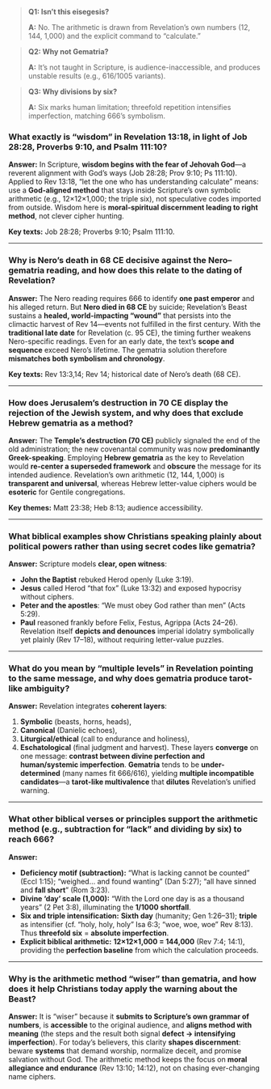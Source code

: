> **Q1: Isn’t this eisegesis?**
>
> **A:** No. The arithmetic is drawn from Revelation’s own numbers (12, 144, 1,000) and the explicit command to “calculate.”

> **Q2: Why not Gematria?**
>
> **A:** It’s not taught in Scripture, is audience-inaccessible, and produces unstable results (e.g., 616/1005 variants).

> **Q3: Why divisions by six?**
>
> **A:** Six marks human limitation; threefold repetition intensifies imperfection, matching 666’s symbolism.

### What exactly is “wisdom” in Revelation 13:18, in light of Job 28:28, Proverbs 9:10, and Psalm 111:10?

**Answer:** In Scripture, **wisdom begins with the fear of Jehovah God**—a reverent alignment with God’s ways (Job 28:28; Prov 9:10; Ps 111:10). Applied to Rev 13:18, “let the one who has understanding calculate” means: use a **God-aligned method** that stays inside Scripture’s own symbolic arithmetic (e.g., 12×12×1,000; the triple six), not speculative codes imported from outside. Wisdom here is **moral-spiritual discernment leading to right method**, not clever cipher hunting.

**Key texts:** Job 28:28; Proverbs 9:10; Psalm 111:10.

---

### Why is Nero’s death in 68 CE decisive against the Nero–gematria reading, and how does this relate to the dating of Revelation?

**Answer:** The Nero reading requires 666 to identify **one past emperor** and his alleged return. But **Nero died in 68 CE** by suicide; Revelation’s Beast sustains a **healed, world-impacting “wound”** that persists into the climactic harvest of Rev 14—events not fulfilled in the first century. With the **traditional late date** for Revelation (c. 95 CE), the timing further weakens Nero-specific readings. Even for an early date, the text’s **scope and sequence** exceed Nero’s lifetime. The gematria solution therefore **mismatches both symbolism and chronology**.

**Key texts:** Rev 13:3,14; Rev 14; historical date of Nero’s death (68 CE).

---

### How does Jerusalem’s destruction in 70 CE display the rejection of the Jewish system, and why does that exclude Hebrew gematria as a method?

**Answer:** The **Temple’s destruction (70 CE)** publicly signaled the end of the old administration; the new covenantal community was now **predominantly Greek-speaking**. Employing **Hebrew gematria** as the key to Revelation would **re-center a superseded framework** and **obscure** the message for its intended audience. Revelation’s own arithmetic (12, 144, 1,000) is **transparent and universal**, whereas Hebrew letter-value ciphers would be **esoteric** for Gentile congregations.

**Key themes:** Matt 23:38; Heb 8:13; audience accessibility.

---

### What biblical examples show Christians speaking plainly about political powers rather than using secret codes like gematria?

**Answer:** Scripture models **clear, open witness**:

* **John the Baptist** rebuked Herod openly (Luke 3:19).
* **Jesus** called Herod “that fox” (Luke 13:32) and exposed hypocrisy without ciphers.
* **Peter and the apostles**: “We must obey God rather than men” (Acts 5:29).
* **Paul** reasoned frankly before Felix, Festus, Agrippa (Acts 24–26).
  Revelation itself **depicts and denounces** imperial idolatry symbolically yet plainly (Rev 17–18), without requiring letter-value puzzles.

---

### What do you mean by “multiple levels” in Revelation pointing to the same message, and why does gematria produce tarot-like ambiguity?

**Answer:** Revelation integrates **coherent layers**:

1. **Symbolic** (beasts, horns, heads),
2. **Canonical** (Danielic echoes),
3. **Liturgical/ethical** (call to endurance and holiness),
4. **Eschatological** (final judgment and harvest).
   These layers **converge** on one message: **contrast between divine perfection and human/systemic imperfection**. **Gematria** tends to be **under-determined** (many names fit 666/616), yielding **multiple incompatible candidates**—a **tarot-like multivalence** that **dilutes** Revelation’s unified warning.

---

### What other biblical verses or principles support the arithmetic method (e.g., subtraction for “lack” and dividing by six) to reach 666?

**Answer:**

* **Deficiency motif (subtraction):** “What is lacking cannot be counted” (Eccl 1:15); “weighed… and found wanting” (Dan 5:27); “all have sinned and **fall short**” (Rom 3:23).
* **Divine ‘day’ scale (1,000):** “With the Lord one day is as a thousand years” (2 Pet 3:8), illuminating the **1/1000 shortfall**.
* **Six and triple intensification:** **Sixth day** (humanity; Gen 1:26–31); **triple** as intensifier (cf. “holy, holy, holy” Isa 6:3; “woe, woe, woe” Rev 8:13). Thus **threefold six** = **absolute imperfection**.
* **Explicit biblical arithmetic:** **12×12×1,000 = 144,000** (Rev 7:4; 14:1), providing the **perfection baseline** from which the calculation proceeds.

---

### Why is the arithmetic method “wiser” than gematria, and how does it help Christians today apply the warning about the Beast?

**Answer:** It is “wiser” because it **submits to Scripture’s own grammar of numbers**, is **accessible** to the original audience, and **aligns method with meaning** (the steps and the result both signal **defect → intensifying imperfection**). For today’s believers, this clarity **shapes discernment**: beware **systems** that demand worship, normalize deceit, and promise salvation without God. The arithmetic method keeps the focus on **moral allegiance and endurance** (Rev 13:10; 14:12), not on chasing ever-changing name ciphers.
